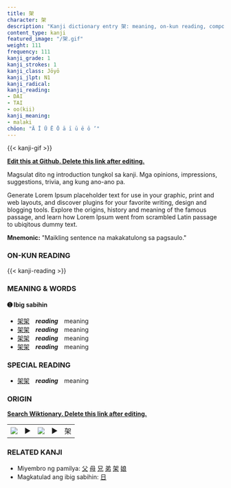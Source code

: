 ```yaml
---
title: 架
character: 架
description: "Kanji dictionary entry 架: meaning, on-kun reading, compounds, origin, related kanji"
content_type: kanji
featured_image: "/架.gif"
weight: 111
frequency: 111
kanji_grade: 1
kanji_strokes: 1
kanji_class: Jōyō
kanji_jlpt: N1
kanji_radical: 
kanji_reading: 
- DAI
- TAI
- oo(kii)
kanji_meaning:
- malaki
chōon: "Ā Ī Ū Ē Ō ā ī ū ē ō ’"
---
```

[//]: # (Don't edit the line below. Kanji animated GIF code is automatically generated.)
{{< kanji-gif >}}

[//]: # (Edit below this line.)

**[Edit this at Github. Delete this link after editing.](https://github.com/tim0g/tim/tree/main/content/kanji/架/index.md)**

Magsulat dito ng introduction tungkol sa kanji. Mga opinions, impressions, suggestions, trivia, ang kung ano-ano pa.

Generate Lorem Ipsum placeholder text for use in your graphic, print and web layouts, and discover plugins for your favorite writing, design and blogging tools. Explore the origins, history and meaning of the famous passage, and learn how Lorem Ipsum went from scrambled Latin passage to ubiqitous dummy text.
 
**Mnemonic:** "Maikling sentence na makakatulong sa pagsaulo."

### ON-KUN READING

[//]: # (Don't edit the line below. ON-KUN READING code is automatically generated.)
{{< kanji-reading >}}

### MEANING & WORDS

#### ➊ **Ibig sabihin**
  - [架](../架)[架](../架)　***reading***　meaning
  - [架](../架)[架](../架)　***reading***　meaning
  - [架](../架)[架](../架)　***reading***　meaning
  - [架](../架)[架](../架)　***reading***　meaning

### SPECIAL READING
  - [架](../架)[架](../架)　***reading***　meaning

### ORIGIN

**[Search Wiktionary. Delete this link after editing.](https://wiktionary.org/wiki/架)**
<table class="kanji-table"><tr><td>
<img src="60px-架-bronze.svg.png">
</td><td>▶</td><td>
<img src="60px-架-oracle.svg.png">
</td><td>▶</td>
<td class="kanji-origin">架</td>
</tr></table>

### RELATED KANJI
- Miyembro ng pamilya: [父](../父) [母](../母) [兄](../兄) [弟](../弟) [架](../架) [娘](../娘)
- Magkatulad ang ibig sabihin: [日](../日)
